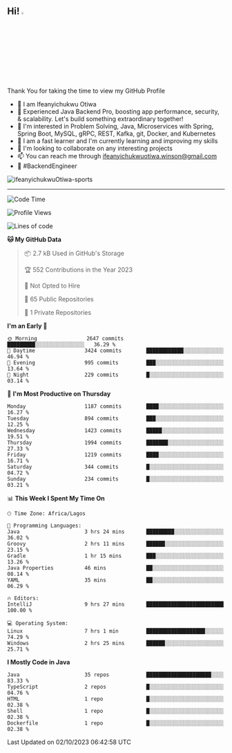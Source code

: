 <!-- BLOG-POST-LIST:START --><!-- BLOG-POST-LIST:END -->

## Hi! <img src="https://media.giphy.com/media/hvRJCLFzcasrR4ia7z/giphy.gif" width="4%"> 

Thank You for taking the time to view my GitHub Profile

- 👋 I am Ifeanyichukwu Otiwa
- 🚀 Experienced Java Backend Pro, boosting app performance, security, & scalability. Let's build something extraordinary together!
- 👀 I'm interested in Problem Solving, Java, Microservices with Spring, Spring Boot, MySQL, gRPC, REST, Kafka, git, Docker, and Kubernetes
- 🌱 I am a fast learner and I'm currently learning and improving my skills
- 💞️ I'm looking to collaborate on any interesting projects
- 📫 You can reach me through ifeanyichukwuotiwa.winson@gmail.com
- 🚀 #BackendEngineer

<p align="left" marginTop="10px"> <img src="https://komarev.com/ghpvc/?username=ifeanyichukwuOtiwa-sports&label=Profile%20views&color=0e75b6&style=for-the-badge" alt="ifeanyichukwuOtiwa-sports" /> </p>

***

<!--START_SECTION:waka-->
![Code Time](http://img.shields.io/badge/Code%20Time-1%2C816%20hrs%206%20mins-blue)

![Profile Views](http://img.shields.io/badge/Profile%20Views-1-blue)

![Lines of code](https://img.shields.io/badge/From%20Hello%20World%20I%27ve%20Written-3.3%20million%20lines%20of%20code-blue)

**🐱 My GitHub Data** 

> 📦 2.7 kB Used in GitHub's Storage 
 > 
> 🏆 552 Contributions in the Year 2023
 > 
> 🚫 Not Opted to Hire
 > 
> 📜 65 Public Repositories 
 > 
> 🔑 1 Private Repositories 
 > 
**I'm an Early 🐤** 

```text
🌞 Morning                2647 commits        █████████░░░░░░░░░░░░░░░░   36.29 % 
🌆 Daytime                3424 commits        ████████████░░░░░░░░░░░░░   46.94 % 
🌃 Evening                995 commits         ███░░░░░░░░░░░░░░░░░░░░░░   13.64 % 
🌙 Night                  229 commits         █░░░░░░░░░░░░░░░░░░░░░░░░   03.14 % 
```
📅 **I'm Most Productive on Thursday** 

```text
Monday                   1187 commits        ████░░░░░░░░░░░░░░░░░░░░░   16.27 % 
Tuesday                  894 commits         ███░░░░░░░░░░░░░░░░░░░░░░   12.25 % 
Wednesday                1423 commits        █████░░░░░░░░░░░░░░░░░░░░   19.51 % 
Thursday                 1994 commits        ███████░░░░░░░░░░░░░░░░░░   27.33 % 
Friday                   1219 commits        ████░░░░░░░░░░░░░░░░░░░░░   16.71 % 
Saturday                 344 commits         █░░░░░░░░░░░░░░░░░░░░░░░░   04.72 % 
Sunday                   234 commits         █░░░░░░░░░░░░░░░░░░░░░░░░   03.21 % 
```


📊 **This Week I Spent My Time On** 

```text
🕑︎ Time Zone: Africa/Lagos

💬 Programming Languages: 
Java                     3 hrs 24 mins       █████████░░░░░░░░░░░░░░░░   36.02 % 
Groovy                   2 hrs 11 mins       ██████░░░░░░░░░░░░░░░░░░░   23.15 % 
Gradle                   1 hr 15 mins        ███░░░░░░░░░░░░░░░░░░░░░░   13.26 % 
Java Properties          46 mins             ██░░░░░░░░░░░░░░░░░░░░░░░   08.14 % 
YAML                     35 mins             ██░░░░░░░░░░░░░░░░░░░░░░░   06.29 % 

🔥 Editors: 
IntelliJ                 9 hrs 27 mins       █████████████████████████   100.00 % 

💻 Operating System: 
Linux                    7 hrs 1 min         ███████████████████░░░░░░   74.29 % 
Windows                  2 hrs 25 mins       ██████░░░░░░░░░░░░░░░░░░░   25.71 % 
```

**I Mostly Code in Java** 

```text
Java                     35 repos            █████████████████████░░░░   83.33 % 
TypeScript               2 repos             █░░░░░░░░░░░░░░░░░░░░░░░░   04.76 % 
HTML                     1 repo              █░░░░░░░░░░░░░░░░░░░░░░░░   02.38 % 
Shell                    1 repo              █░░░░░░░░░░░░░░░░░░░░░░░░   02.38 % 
Dockerfile               1 repo              █░░░░░░░░░░░░░░░░░░░░░░░░   02.38 % 
```




 Last Updated on 02/10/2023 06:42:58 UTC
<!--END_SECTION:waka-->

<!--
<p align="center">
![trophy](https://github-profile-trophy.vercel.app/?username=ifeanyichukwuOtiwa-sports&theme=onedark) (https://github.com/ryo-ma/github-profile-trophy)
</p>
-->

<!---
ifeanyi-otiwa/ifeanyi-otiwa is a ✨ special ✨ repository because its `README.md` (this file) appears on your GitHub profile.
You can click the Preview link to take a look at your changes.
--->
